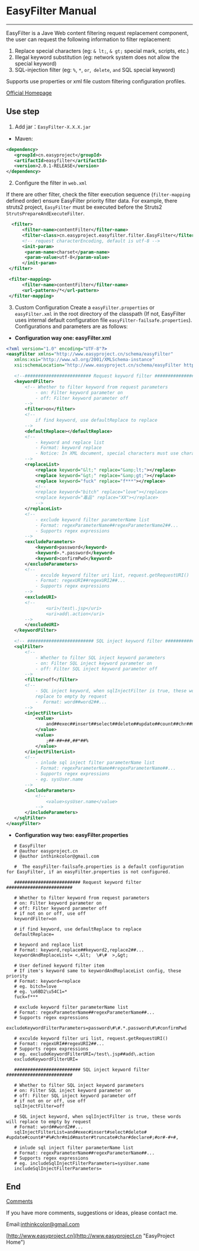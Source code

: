 # EasyFilter Manual

---------------

EasyFilter is a Jave Web content filtering request replacement component, the user can request the following information to filter replacement:

1. Replace special characters (eg: `& lt;`, `& gt;` special mark, scripts, etc.)
2. Illegal keyword substitution (eg: network system does not allow the special keyword)
3. SQL-injection filter (eg: `%`, `*`, `or`,` delete`, `and` SQL special keyword)

Supports use properties or xml file custom filtering configuration profiles.


[Official Homepage](http://www.easyproject.cn/easyfilter/en/index.jsp 'Official Homepage')


##  Use step

1. Add jar：`EasyFilter-X.X.X.jar`
 - Maven:
 ```XML
 <dependency>
 	<groupId>cn.easyproject</groupId>
 	<artifactId>easyfilter</artifactId>
 	<version>2.0.1-RELEASE</version>
 </dependency>
 ```

2. Configure the filter in `web.xml`

 If there are other filter, check the filter execution sequence (`filter-mapping` defined order) ensure EasyFilter priority filter data. For example, there struts2 project, `EasyFilter`  must be executed before the Struts2` StrutsPrepareAndExecuteFilter`.
 
 ```XML
   <filter>
       <filter-name>contentFilter</filter-name>
       <filter-class>cn.easyproject.easyfilter.filter.EasyFilter</filter-class>
       <!-- request characterEncoding, default is utf-8 -->
       <init-param>
       	<param-name>charset</param-name>
       	<param-value>utf-8</param-value>
       </init-param>
  </filter>

  <filter-mapping>
       <filter-name>contentFilter</filter-name>
       <url-pattern>/*</url-pattern>
  </filter-mapping>
```

3. Custom Configuration
    Create a `easyFilter.properties` or` easyFilter.xml` in the root directory of the classpath  (If not, EasyFilter uses internal default configuration file `easyFilter-failsafe.properties`). Configurations and parameters are as follows:

 - **Configuration way one: easyFilter.xml**
 ```XML
<?xml version="1.0" encoding="UTF-8"?>
<easyFilter xmlns="http://www.easyproject.cn/schema/easyFilter"
	xmlns:xsi="http://www.w3.org/2001/XMLSchema-instance"
	xsi:schemaLocation="http://www.easyproject.cn/schema/easyFilter http://www.easyproject.cn/schema/easyFilter/easyfilter-2.0.xsd">

	<!--######################### Request keyword filter ######################### -->
	<keywordFilter>
		<!-- Whether to filter keyword from request parameters 
			- on: Filter keyword parameter on 
			- off: Filter keyword parameter off
		-->
		<filter>on</filter>
		<!-- 
			if find keyword, use defaultReplace to replace 
		-->
		<defaultReplace></defaultReplace>
		<!-- 
			- keyword and replace list 
			- Format: keyword replace 
			- Notice: In XML document, special characters must use character entities in place
		-->
		<replaceList>
			<replace keyword="&lt;" replace="&amp;lt;"></replace>
			<replace keyword="&gt;" replace="&amp;gt;"></replace>
			<replace keyword="fuck" replace="f***"></replace>
			<!-- 
			<replace keyword="bitch" replace="love"></replace>
			<replace keyword="毒品" replace="XX"></replace> 
			-->
		</replaceList>
		<!-- 
			- exclude keyword filter parameterName list 
			- Format: regexParameterName##regexParameterName2##...
			- Supports regex expressions 
		-->
		<excludeParameters>
			<keyword>password</keyword>
			<keyword>.*.password</keyword>
			<keyword>confirmPwd</keyword>
		</excludeParameters>
		<!-- 
			- exculde keyword filter uri list, request.getRequestURI() 
			- Format: regexURI##regexURI2##... 
			- Supports regex expressions 
		-->
		<excludeURI>
		<!-- 	 
				<uri>/test\.jsp</uri> 
				<uri>add\.action</uri> 
		-->	
		</excludeURI>
	</keywordFilter>

	<!-- ######################### SQL inject keyword filter ######################### -->
	<sqlFilter>
		<!-- 
			- Whether to filter SQL inject keyword parameters 
			- on: Filter SQL inject keyword parameter on 
			- off: Filter SQL inject keyword parameter off 
		-->
		<filter>off</filter>
		<!-- 
			- SQL inject keyword, when sqlInjectFilter is true, these words will 
			replace to empty by request 
			-  Format: word##word2##... 
		-->
		<injectFilterList>
			<value>
				and##exec##insert##select##delete##update##count##chr##mid##master##truncate##char##declare##or
			</value>
			<value>
				;##-##+##,##*##% 
			</value>
		</injectFilterList>
		<!-- 
			- inlude sql inject filter parameterName list 
			- Format: regexParameterName##regexParameterName##... 
			- Supports regex expressions 
			- eg. sysUser.name 
		-->
		<includeParameters>
			<!-- 
				<value>sysUser.name</value> 
			-->
		</includeParameters>
	</sqlFilter>
</easyFilter>
```

 - **Configuration way two: easyFilter.properties**
 ```properties
    # EasyFilter
    # @author easyproject.cn 
    # @author inthinkcolor@gmail.com
    
    #  The easyFilter-failsafe.properties is a default configuration for EasyFilter, if an easyFilter.properties is not configured.
    
    ######################### Request keyword filter #########################
    
    # Whether to filter keyword from request parameters
    # on: Filter keyword parameter on
    # off: Filter keyword parameter off
    # if not on or off, use off
    keywordFilter=on
    
    # if find keyword, use defaultReplace to replace
    defaultReplace=
    
    # keyword and replace list
    # Format: keyword,replace##keyword2,replace2##...
    keywordAndReplaceList= <,&lt;  \#\#  >,&gt;  
    
    # User defined keyword filter item
    # If item's keyword same to keywordAndReplaceList config, these priority
    # Format: keyword=replace
    # eg. bitch=love
    # eg. \u6BD2\u54C1=*
    fuck=f***
    
    # exclude keyword filter parameterName list
    # Format: regexParameterName##regexParameterName##...
    # Supports regex expressions
    excludeKeywordFilterParameters=password\#\#.*.password\#\#confirmPwd
    
    # exculde keyword filter uri list, request.getRequestURI()
    # Format: regexURI##regexURI2##...
    # Supports regex expressions
    # eg. excludeKeywordFilterURI=/test\.jsp##add\.action
    excludeKeywordFilterURI=
    
    ######################### SQL inject keyword filter #########################
    
    # Whether to filter SQL inject keyword parameters
    # on: Filter SQL inject keyword parameter on
    # off: Filter SQL inject keyword parameter off
    # if not on or off, use off
    sqlInjectFilter=off
    
    # SQL inject keyword, when sqlInjectFilter is true, these words will replace to empty by request
    # Format: word##word2##...
    sqlInjectFilterList=and#exec#insert#select#delete# #update#count#*#%#chr#mid#master#truncate#char#declare#;#or#-#+#,
    
    # inlude sql inject filter parameterName list
    # Format: regexParameterName##regexParameterName##...
    # Supports regex expressions
    # eg. includeSqlInjectFilterParameters=sysUser.name
    includeSqlInjectFilterParameters=
```




## End

[Comments](http://www.easyproject.cn/easycommons/en/index.jsp#about 'Comments')

If you have more comments, suggestions or ideas, please contact me.

Email:<inthinkcolor@gmail.com>

[http://www.easyproject.cn](http://www.easyproject.cn "EasyProject Home")
